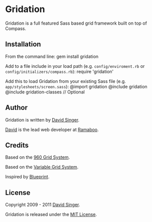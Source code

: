 # Gridation

Gridation is a full featured Sass based grid framework built on top of Compass.

## Installation

From the command line:
    gem install gridation

Add to a file include in your load path (e.g. `config/enviroment.rb` or `config/initializers/compass.rb`):
    require 'gridation'

Add this to load Gridation from your existing Sass file (e.g. `app/stylesheets/screen.sass`):
    @import gridation
    @include gridation
    @include gridation-classes // Optional


## Author
Gridation is written by [David Singer][david].

[David][david] is the lead web developer at [Ramaboo](http://ramaboo.com).

## Credits
Based on the [960 Grid System](http://960.gs).

Based on the [Variable Grid System](http://www.spry-soft.com/grids).

Inspired by [Blueprint](http://www.blueprintcss.org).

## License
Copyright 2009 - 2011 [David Singer][david].

Gridation is released under the [MIT License][license].


[david]: http://ramaboo.com/david
[license]: https://github.com/ramaboo/gridation/blob/master/LICENSE
